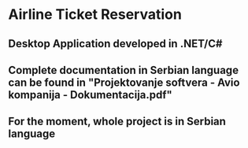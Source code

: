 # Airline Ticket Reservation

## Desktop Application developed in .NET/C#
## Complete documentation in Serbian language can be found in "Projektovanje softvera - Avio kompanija - Dokumentacija.pdf"
## For the moment, whole project is in Serbian language
